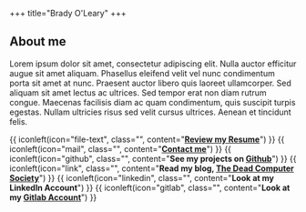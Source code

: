 +++
title="Brady O'Leary"
+++

## About me

Lorem ipsum dolor sit amet, consectetur adipiscing elit. Nulla auctor efficitur augue sit amet aliquam.
Phasellus eleifend velit vel nunc condimentum porta sit amet at nunc. Praesent auctor libero quis
laoreet
ullamcorper. Sed aliquam sit amet lectus ac ultrices. Sed tempor erat non diam rutrum congue. Maecenas
facilisis diam ac quam condimentum, quis suscipit turpis egestas. Nullam ultricies risus sed velit
cursus
ultrices. Aenean et tincidunt felis.

{{ iconleft(icon="file-text", class="", content="<b><a href='resume.pdf'>Review my Resume</a></b>") }}
{{ iconleft(icon="mail", class="", content="<b><a href='mailto:brady@oleary.guru'>Contact me</a></b>") }}
{{ iconleft(icon="github", class="", content="<b>See my projects on <a href='https://github.com/mboleary'>Github</a></b>") }}
{{ iconleft(icon="link", class="", content="<b>Read my blog, <a href='https://deadcomputersociety.com'>The Dead Computer Society</a></b>") }}
{{ iconleft(icon="linkedin", class="", content="<b>Look at my LinkedIn Account</b>") }}
{{ iconleft(icon="gitlab", class="", content="<b>Look at my <a href='https://gitlab.com/mboleary'>Gitlab Account</a></b>") }}